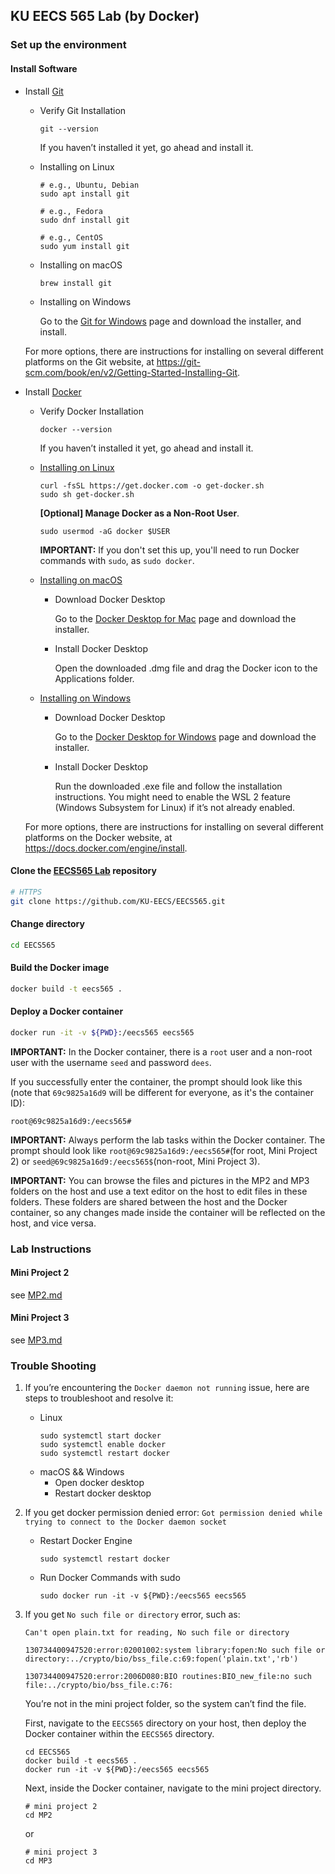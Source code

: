 ## KU EECS 565 Lab (by Docker)

### Set up the environment

#### Install Software

- Install [Git](https://git-scm.com/book/en/v2/Getting-Started-Installing-Git)

    - Verify Git Installation

        ```shell
        git --version
        ```

        If you haven’t installed it yet, go ahead and install it.

    - Installing on Linux

        ```shell
        # e.g., Ubuntu, Debian
        sudo apt install git

        # e.g., Fedora
        sudo dnf install git

        # e.g., CentOS
        sudo yum install git
        ```

    - Installing on macOS

        ```shell
        brew install git
        ```

    - Installing on Windows

        Go to the [Git for Windows](https://git-scm.com/download/win) page and download the installer, and install.

    For more options, there are instructions for installing on several different platforms on the Git website, at https://git-scm.com/book/en/v2/Getting-Started-Installing-Git.

- Install [Docker](https://docs.docker.com/engine/install/)

    - Verify Docker Installation

        ```shell
        docker --version
        ```

        If you haven’t installed it yet, go ahead and install it.

    - [Installing on Linux](https://docs.docker.com/desktop/install/linux/ubuntu/)
        ```shell
        curl -fsSL https://get.docker.com -o get-docker.sh
        sudo sh get-docker.sh
        ```

        **[Optional] Manage Docker as a Non-Root User**.

        ```shell
        sudo usermod -aG docker $USER
        ```
        **IMPORTANT:** If you don't set this up, you'll need to run Docker commands with ``sudo``, as ``sudo docker``.


    - [Installing on macOS](https://docs.docker.com/desktop/install/mac-install/)

        - Download Docker Desktop

            Go to the [Docker Desktop for Mac](https://docs.docker.com/desktop/install/mac-install/) page and download the installer.

        - Install Docker Desktop

            Open the downloaded .dmg file and drag the Docker icon to the Applications folder.

    - [Installing on Windows](https://docs.docker.com/desktop/install/windows-install/)

        - Download Docker Desktop

            Go to the [Docker Desktop for Windows](https://docs.docker.com/desktop/install/windows-install/) page and download the installer.

        - Install Docker Desktop

            Run the downloaded .exe file and follow the installation instructions. You might need to enable the WSL 2 feature (Windows Subsystem for Linux) if it’s not already enabled.


    For more options, there are instructions for installing on several different platforms on the Docker website, at https://docs.docker.com/engine/install.

#### Clone the [EECS565 Lab](https://github.com/KU-EECS/EECS565) repository
```bash
# HTTPS
git clone https://github.com/KU-EECS/EECS565.git
```
#### Change directory
```bash
cd EECS565
```

#### Build the Docker image
```bash
docker build -t eecs565 .
```

#### Deploy a Docker container
```bash
docker run -it -v ${PWD}:/eecs565 eecs565
```

**IMPORTANT:** In the Docker container, there is a ``root`` user and a non-root user with the username ``seed`` and password ``dees``.

If you successfully enter the container, the prompt should look like this (note that ``69c9825a16d9`` will be different for everyone, as it's the container ID):
```shell
root@69c9825a16d9:/eecs565#
```
**IMPORTANT:** Always perform the lab tasks within the Docker container. The prompt should look like ``root@69c9825a16d9:/eecs565#``(for root, Mini Project 2) or ``seed@69c9825a16d9:/eecs565$``(non-root, Mini Project 3).

**IMPORTANT:** You can browse the files and pictures in the MP2 and MP3 folders on the host and use a text editor on the host to edit files in these folders. These folders are shared between the host and the Docker container, so any changes made inside the container will be reflected on the host, and vice versa.

### Lab Instructions

#### Mini Project 2
see [MP2.md](MP2.md)

#### Mini Project 3
see [MP3.md](MP3.md)


### Trouble Shooting

1. If you’re encountering the ``Docker daemon not running`` issue, here are steps to troubleshoot and resolve it:
   - Linux
        ```shell
        sudo systemctl start docker
        sudo systemctl enable docker
        sudo systemctl restart docker
        ```
   - macOS && Windows
     - Open docker desktop
     - Restart docker desktop

2. If you get docker permission denied error: ``Got permission denied while trying to connect to the Docker daemon socket``
    - Restart Docker Engine
        ```shell
        sudo systemctl restart docker
        ```
    - Run Docker Commands with sudo
        ```shell
        sudo docker run -it -v ${PWD}:/eecs565 eecs565
        ```
3. If you get ``No such file or directory`` error, such as:
    ```
    Can't open plain.txt for reading, No such file or directory

    130734400947520:error:02001002:system library:fopen:No such file or directory:../crypto/bio/bss_file.c:69:fopen('plain.txt','rb')

    130734400947520:error:2006D080:BIO routines:BIO_new_file:no such file:../crypto/bio/bss_file.c:76:
    ```

    You’re not in the mini project folder, so the system can’t find the file.

    First, navigate to the ``EECS565`` directory on your host, then deploy the Docker container within the ``EECS565`` directory.

    ```shell
    cd EECS565
    docker build -t eecs565 .
    docker run -it -v ${PWD}:/eecs565 eecs565
    ```

    Next, inside the Docker container, navigate to the mini project directory.

    ```
    # mini project 2
    cd MP2
    ```

    or

    ```
    # mini project 3
    cd MP3
    ```
